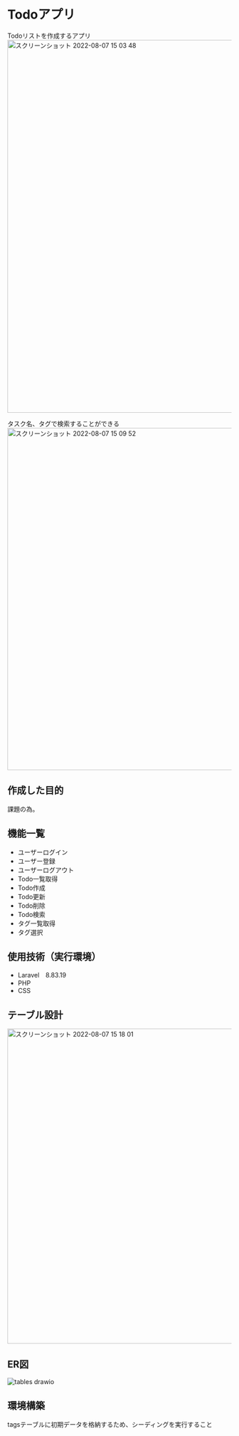 # Todoアプリ
Todoリストを作成するアプリ
<img width="838" alt="スクリーンショット 2022-08-07 15 03 48" src="https://user-images.githubusercontent.com/106429578/183277910-10c16448-b5bb-4afe-b7fe-48b9a3008612.png">

タスク名、タグで検索することができる
<img width="769" alt="スクリーンショット 2022-08-07 15 09 52" src="https://user-images.githubusercontent.com/106429578/183277918-8d81475d-76f5-4319-b4dd-59ded2933b15.png">

## 作成した目的
課題の為。

## 機能一覧
- ユーザーログイン
- ユーザー登録
- ユーザーログアウト
- Todo一覧取得
- Todo作成
- Todo更新
- Todo削除
- Todo検索
- タグ一覧取得
- タグ選択


## 使用技術（実行環境）
- Laravel　8.83.19
- PHP
- CSS

## テーブル設計
<img width="708" alt="スクリーンショット 2022-08-07 15 18 01" src="https://user-images.githubusercontent.com/106429578/183278036-bb28302b-b244-4ff3-8d4e-416ee43f349e.png">

## ER図
![tables drawio](https://user-images.githubusercontent.com/106429578/183278005-78b1ab8b-47f0-48c1-b48c-29d7f68918b4.png)

## 環境構築
tagsテーブルに初期データを格納するため、シーディングを実行すること
